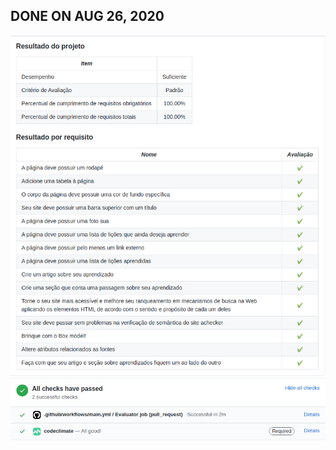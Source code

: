 ## DONE ON AUG 26, 2020
![Page Result](/B03-D05_HTML-CSS/results/ResultPage.png)
![Check Result](/B03-D05_HTML-CSS/results/ResultProject_Checks.png)